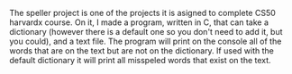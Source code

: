 
The speller project is one of the projects it is asigned to complete CS50 harvardx course. On it, I made a program, written in C, that can take a dictionary (however there is a default one so you don't need to add it, but you could), and a text file. The program will print on the console all of the words that are on the text but are not on the dictionary. If used with the default dictionary it will print all misspeled words that exist on the text. 
